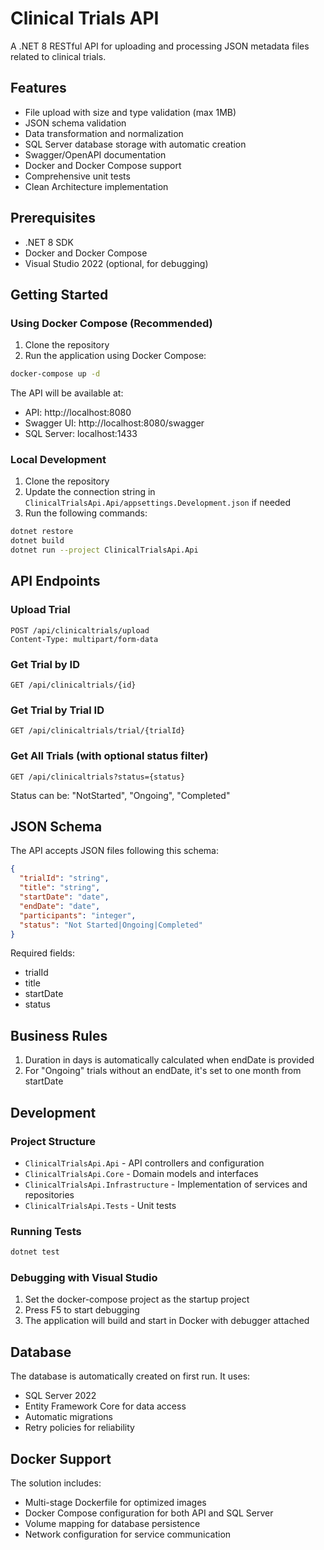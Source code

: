 # Clinical Trials API

A .NET 8 RESTful API for uploading and processing JSON metadata files related to clinical trials.

## Features

- File upload with size and type validation (max 1MB)
- JSON schema validation
- Data transformation and normalization
- SQL Server database storage with automatic creation
- Swagger/OpenAPI documentation
- Docker and Docker Compose support
- Comprehensive unit tests
- Clean Architecture implementation

## Prerequisites

- .NET 8 SDK
- Docker and Docker Compose
- Visual Studio 2022 (optional, for debugging)

## Getting Started

### Using Docker Compose (Recommended)

1. Clone the repository
2. Run the application using Docker Compose:
```bash
docker-compose up -d
```

The API will be available at:
- API: http://localhost:8080
- Swagger UI: http://localhost:8080/swagger
- SQL Server: localhost:1433

### Local Development

1. Clone the repository
2. Update the connection string in `ClinicalTrialsApi.Api/appsettings.Development.json` if needed
3. Run the following commands:
```bash
dotnet restore
dotnet build
dotnet run --project ClinicalTrialsApi.Api
```

## API Endpoints

### Upload Trial
```http
POST /api/clinicaltrials/upload
Content-Type: multipart/form-data
```

### Get Trial by ID
```http
GET /api/clinicaltrials/{id}
```

### Get Trial by Trial ID
```http
GET /api/clinicaltrials/trial/{trialId}
```

### Get All Trials (with optional status filter)
```http
GET /api/clinicaltrials?status={status}
```
Status can be: "NotStarted", "Ongoing", "Completed"

## JSON Schema

The API accepts JSON files following this schema:
```json
{
  "trialId": "string",
  "title": "string",
  "startDate": "date",
  "endDate": "date",
  "participants": "integer",
  "status": "Not Started|Ongoing|Completed"
}
```

Required fields:
- trialId
- title
- startDate
- status

## Business Rules

1. Duration in days is automatically calculated when endDate is provided
2. For "Ongoing" trials without an endDate, it's set to one month from startDate

## Development

### Project Structure
- `ClinicalTrialsApi.Api` - API controllers and configuration
- `ClinicalTrialsApi.Core` - Domain models and interfaces
- `ClinicalTrialsApi.Infrastructure` - Implementation of services and repositories
- `ClinicalTrialsApi.Tests` - Unit tests

### Running Tests
```bash
dotnet test
```

### Debugging with Visual Studio
1. Set the docker-compose project as the startup project
2. Press F5 to start debugging
3. The application will build and start in Docker with debugger attached

## Database

The database is automatically created on first run. It uses:
- SQL Server 2022
- Entity Framework Core for data access
- Automatic migrations
- Retry policies for reliability

## Docker Support

The solution includes:
- Multi-stage Dockerfile for optimized images
- Docker Compose configuration for both API and SQL Server
- Volume mapping for database persistence
- Network configuration for service communication 